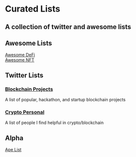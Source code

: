 # Curated Lists

## A collection of twitter and awesome lists

## Awesome Lists
[Awesome DeFi](https://github.com/Lucas-Kohorst/awesome-defi)   
[Awesome NFT](https://github.com/Lucas-Kohorst/awesome-nft)

## Twitter Lists

### [Blockchain Projects](https://twitter.com/i/lists/1317835021076529153?s=20)

A list of popular, hackathon, and startup blockchain projects

### [Crypto Personal](https://twitter.com/i/lists/1310246472512921609?s=20)

A list of people I find helpful in crypto/blockchain

## Alpha
[Ape List](https://github.com/Lucas-Kohorst/ape-lists)
